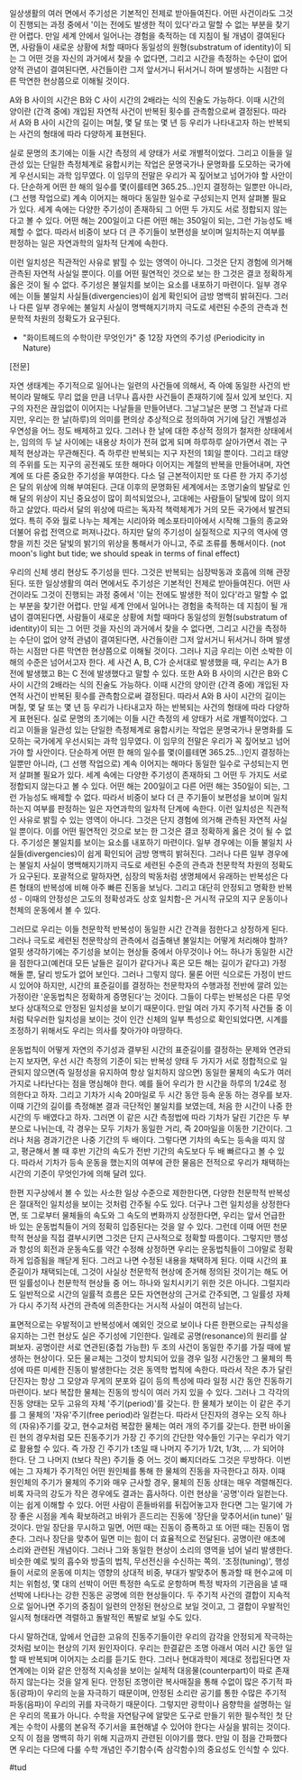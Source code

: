 
일상생활의 여러 면에서 주기성은 기본적인 전제로 받아들여진다. 어떤 사건이라도 그것이 진행되는 과정 중에서 '이는 전에도 발생한 적이 있다'라고 말할 수 없는 부분을 찾기란 어렵다. 만일 세계 안에서 일어나는 경험을 축적하는 데 지침이 될 개념이 결여된다면, 사람들이 새로운 상황에 처할 때마다 동일성의 원형(substratum of identity)이 되는 그 어떤 것을 자신의 과거에서 찾을 수 없다면, 그리고 시간을 측정하는 수단이 없어 양적 관념이 결여된다면, 사건들이란 그저 앞서거니 뒤서거니 하며 발생하는 시점만 다른 막연한 현상쯤으로 이해될 것이다. 

  

A와 B 사이의 시간은 B와 C 사이 시간의 2배라는 식의 진술도 가능하다. 이때 시간의 양이란 (간격 중에) 개입된 자연적 사건이 반복된 횟수를 관측함으로써 결정된다. 따라서 A와 B 사이 시간의 길이는 며칠, 몇 달 또는 몇 년 등 우리가 나타내고자 하는 반복되는 사건의 형태에 따라 다양하게 표현된다. 

  

실로 문명의 초기에는 이들 시간 측정의 세 양태가 서로 개별적이었다. 그리고 이들을 일관성 있는 단일한 측정체계로 융합시키는 작업은 문명국가나 문명화를 도모하는 국가에게 우선시되는 과학 임무였다. 이 임무의 전말은 우리가 꼭 짚어보고 넘어가야 할 사안이다. 단순하게 어떤 한 해의 일수를 몇(이를테면 365.25...)인지 결정하는 일뿐만 아니라, (그 선행 작업으로) 계속 이어지는 해마다 동일한 일수로 구성되는지 먼저 살펴볼 필요가 있다. 세계 속에는 다양한 주기성이 존재하되 그 어떤 두 가지도 서로 정합되지 않는다고 볼 수 있다. 어떤 해는 200일이고 다른 어떤 해는 350일이 되는, 그런 가능성도 배제할 수 없다. 따라서 비중이 보다 더 큰 주기들이 보편성을 보이며 일치하는지 여부를 판정하는 일은 자연과학의 일차적 단계에 속한다.

이런 일치성은 직관적인 사유로 밝힐 수 있는 영역이 아니다. 그것은 단지 경험에 의거해 관측된 자연적 사실일 뿐이다. 이를 어떤 필연적인 것으로 보는 한 그것은 결코 정확하게 옳은 것이 될 수 없다. 주기성은 불일치를 보이는 요소를 내포하기 마련이다. 일부 경우에는 이들 불일치 사실들(divergencies)이 쉽게 확인되어 금방 명백히 밝혀진다. 그러나 다른 일부 경우에는 불일치 사실이 명백해지기까지 극도로 세련된 수준의 관측과 천문학적 차원의 정확도가 요구된다. 

- "화이트헤드의 수학이란 무엇인가" 중 12장 자연의 주기성 (Periodicity in Nature)

  

[전문]

자연 생태계는 주기적으로 일어나는 일련의 사건들에 의해서, 즉 아예 동일한 사건의 반복이라 말해도 무리 없을 만큼 너무나 흡사한 사건들이 존재하기에 질서 있게 보인다. 지구의 자전은 끊임없이 이어지는 나날들을 만들어낸다. 그날그날은 분명 그 전날과 다르지만, 우리는 한 날(하루)의 의미를 편의상 추상적으로 정의하여 거기에 담긴 개별성과 우연성을 어느 정도 배제하고 있다. 그러나 한 날에 대한 추상적 정의가 철저한 상태에서는, 임의의 두 날 사이에는 내용상 차이가 전혀 없게 되며 하루하루 살아가면서 겪는 구체적 현상과는 무관해진다. 즉 하루란 반복되는 지구 자전의 1회일 뿐이다. 그리고 태양의 주위를 도는 지구의 공전궤도 또한 해마다 이어지는 계절의 반복을 만들어내며, 자연계에 또 다른 중요한 주기성을 부여한다. 다소 덜 근본적이지만 또 다른 한 가지 주기성은 달의 위상에 의해 부여된다. 근대 이후의 문명화된 세계에서는 조명기술의 발달로 인해 달의 위상이 지닌 중요성이 많이 희석되었으나, 고대에는 사람들이 달빛에 많이 의지하고 살았다. 따라서 달의 위상에 따르는 독자적 책력체계가 거의 모든 국가에서 발견되었다. 특히 주와 월로 나누는 체계는 시리아와 메소포타미아에서 시작해 그들의 종교와 더불어 유럽 전역으로 퍼져나갔다. 하지만 달의 주기성이 실질적으로 지구의 역사에 영향을 끼친 것은 달빛의 밝기의 위상을 통해서가 아니고, 주로 조류를 통해서이다. (not moon's light but tide; we should speak in terms of final effect)


우리의 신체 생리 현상도 주기성을 띤다. 그것은 반복되는 심장박동과 호흡에 의해 관장된다. 또한 일상생활의 여러 면에서도 주기성은 기본적인 전제로 받아들여진다. 어떤 사건이라도 그것이 진행되는 과정 중에서 '이는 전에도 발생한 적이 있다'라고 말할 수 없는 부분을 찾기란 어렵다. 만일 세계 안에서 일어나는 경험을 축적하는 데 지침이 될 개념이 결여된다면, 사람들이 새로운 상황에 처할 때마다 동일성의 원형(substratum of identity)이 되는 그 어떤 것을 자신의 과거에서 찾을 수 없다면, 그리고 시간을 측정하는 수단이 없어 양적 관념이 결여된다면, 사건들이란 그저 앞서거니 뒤서거니 하며 발생하는 시점만 다른 막연한 현상쯤으로 이해될 것이다. 그러나 지금 우리는 이런 소박한 이해의 수준은 넘어서고자 한다. 세 사건 A, B, C가 순서대로 발생했을 때, 우리는 A가 B 전에 발생했고 B는 C 전에 발생했다고 말할 수 있다. 또한 A와 B 사이의 시간은 B와 C 사이 시간의 2배라는 식의 진술도 가능하다. 이때 시간의 양이란 (간격 중에) 개입된 자연적 사건이 반복된 횟수를 관측함으로써 결정된다. 따라서 A와 B 사이 시간의 길이는 며칠, 몇 달 또는 몇 년 등 우리가 나타내고자 하는 반복되는 사건의 형태에 따라 다양하게 표현된다. 실로 문명의 초기에는 이들 시간 측정의 세 양태가 서로 개별적이었다. 그리고 이들을 일관성 있는 단일한 측정체계로 융합시키는 작업은 문명국가나 문명화를 도모하는 국가에게 우선시되는 과학 임무였다. 이 임무의 전말은 우리가 꼭 짚어보고 넘어가야 할 사안이다. 단순하게 어떤 한 해의 일수를 몇(이를테면 365.25...)인지 결정하는 일뿐만 아니라, (그 선행 작업으로) 계속 이어지는 해마다 동일한 일수로 구성되는지 먼저 살펴볼 필요가 있다. 세계 속에는 다양한 주기성이 존재하되 그 어떤 두 가지도 서로 정합되지 않는다고 볼 수 있다. 어떤 해는 200일이고 다른 어떤 해는 350일이 되는, 그런 가능성도 배제할 수 없다. 따라서 비중이 보다 더 큰 주기들이 보편성을 보이며 일치하는지 여부를 판정하는 일은 자연과학의 일차적 단계에 속한다. 이런 일치성은 직관적인 사유로 밝힐 수 있는 영역이 아니다. 그것은 단지 경험에 의거해 관측된 자연적 사실일 뿐이다. 이를 어떤 필연적인 것으로 보는 한 그것은 결코 정확하게 옳은 것이 될 수 없다. 주기성은 불일치를 보이는 요소를 내포하기 마련이다. 일부 경우에는 이들 불일치 사실들(divergencies)이 쉽게 확인되어 금방 명백히 밝혀진다. 그러나 다른 일부 경우에는 불일치 사실이 명백해지기까지 극도로 세련된 수준의 관측과 천문학적 차원의 정확도가 요구된다. 포괄적으로 말하자면, 심장의 박동처럼 생명체에서 유래하는 반복성은 다른 형태의 반복성에 비해 아주 빠른 진동을 보닝다. 그리고 대단히 안정되고 명확한 반복성 - 이때의 안정성은 고도의 정확성과도 상호 일치함-은 거시적 규모의 지구 운동이나 천체의 운동에서 볼 수 있다. 

  

그러므로 우리는 이들 천문학적 반복성이 동일한 시간 간격을 점한다고 상정하게 된다. 그러나 극도로 세련된 천문학상의 관측에서 검출해낸 불일치는 어떻게 처리해야 할까? 얼핏 생각하기에는 주기성을 보이는 현상들 중에서 아무것이나 어느 하나가 동일한 시간을 점한다고(예컨대 모든 날들은 길이가 같다거나 혹은 모든 해는 길이가 같다고) 가정해둘 뿐, 달리 방도가 없어 보인다. 그러나 그렇지 않다. 물론 어떤 식으로든 가정이 반드시 있어야 하지만, 시간의 표준길이를 결정하는 천문학자의 수행과정 전반에 깔려 있는 가정이란 '운동법칙은 정확하게 증명된다'는 것이다. 그들이 다루는 반복성은 다른 무엇보다 상대적으로 안정된 일치성을 보이기 때문이다. 만일 여러 가지 주기적 사건들 중 이처럼 탁우러한 일치성을 보이는 것이 인간 신체의 일부 특성으로 확인되었다면, 시계를 조정하기 위해서도 우리는 의사를 찾아가야 마땅하다.

  

운동법칙이 어떻게 자연의 주기성과 결부된 시간의 표준길이를 결정하는 문제와 연관되는지 보자면, 우선 시간 측정의 기준이 되는 반복성 양태 두 가지가 서로 정합적으로 일관되지 않으면(즉 일정성을 유지하여 항상 일치하지 않으면) 동일한 물체의 속도가 여러 가지로 나타난다는 점을 명심해야 한다. 예를 들어 우리가 한 시간을 하루의 1/24로 정의한다고 하자. 그리고 기차가 시속 20마일로 두 시간 동안 등속 운동 하는 경우를 보자. 이때 기간의 길이를 측정해본 결과 극단적인 불일치를 보였는데, 처음 한 시간이 나중 한 시간의 두 배였다고 하자. 그러면 이 같은 시간 측정법에 따라 기차가 달린 기간은 두 부분으로 나뉘는데, 각 경우는 모두 기차가 동일한 거리, 즉 20마일을 이동한 기간이다. 그러나 처음 경과기간은 나중 기간의 두 배이다. 그렇다면 기차의 속도는 등속을 띠지 않고, 평균해서 볼 때 후반 기간의 속도가 전반 기간의 속도보다 두 배 빠르다고 볼 수 있다. 따라서 기차가 등속 운동을 했는지의 여부에 관한 물음은 전적으로 우리가 채택하는 시간의 기준이 무엇인가에 의해 달려 있다. 

  

한편 지구상에서 볼 수 있는 사소한 일상 수준으로 제한한다면, 다양한 천문학적 반복성은 절대적인 일치성을 보이는 것처럼 간주될 수도 있다. 더구나 그런 일치성을 상정한다면, 또 그로부터 물체들의 속도와 그 속도의 변화까지 상정한다면, 우리는 앞서 언급한 바 있는 운동법칙들이 거의 정확히 입증된다는 것을 알 수 있다. 그런데 이때 어떤 천문학적 현상을 직접 결부시키면 그것은 단지 근사적으로 정확할 따름이다. 그렇지만 행성과 항성의 회전과 운동속도를 약간 수정해 상정하면 우리는 운동법칙들이 그야말로 정확하게 입증됨을 깨닫게 된다. 그러고 나면 수정된 내용을 채택하게 된다. 이때 시간의 표준길이가 채택되는데, 그것이 사실상 천문학적 현상에 준거해 정의된 것이기는 해도 어떤 일률성이나 천문학적 현상들 중 어느 하나와 일치시키기 위한 것은 아니다. 그럴지라도 일반적으로 시간의 일률적 흐름은 모든 자연현상의 근거로 간주되면, 그 일률성 자체가 다시 주기적 사건의 관측에 의존한다는 거시적 사실이 여전히 남는다.

  

표면적으로는 우발적이고 반복성에서 예외인 것으로 보이나 다른 한편으로는 규칙성을 유지하는 그런 현상도 실은 주기성에 기인한다. 일례로 공명(resonance)의 원리를 살펴보자. 공명이란 서로 연관된(중첩 가능한) 두 조의 사건이 동일한 주기를 가질 때에 발생하는 현상이다. 모든 물ㄹ체는 그것이 방치되어 있을 경우 일정 시간동안 그 물체의 특성에 따른 미세한 진동이 발생한다는 것은 동역학 법칙에 속한다. 따라서 작은 추가 달린 단진자는 항상 그 모양과 무게의 분포와 길이 등의 특성에 따라 일정 시간 동안 진동하기 마련이다. 보다 복잡한 물체는 진동의 방식이 여러 가지 있을 수 있다. 그러나 그 각각의 진동 양태는 모두 고유의 자체 '주기(period)'를 갖는다. 한 물체가 보이는 이 같은 주기를 그 물체의 '자유'주기(free period)라 일컫는다. 따라서 단진자의 경우는 오직 하나의 (자유)주기를 갖고, 현수교처럼 복잡한 물체는 여러 개의 주기를 갖는다. 한편 바이올린 현의 경우처럼 모든 진동주기가 가장 긴 주기의 간단한 약수들인 기구는 우리가 악기로 활용할 수 있다. 즉 가장 긴 주기가 t초일 때 나머지 주기가 1/2t, 1/3t, ... 가 되어야 한다. 단 그 나머지 (t보다 작은) 주기들 중 어느 것이 빠지더라도 그것은 무방하다. 이번에는 그 자체가 주기적인 어떤 원인체를 통해 한 물체의 진동을 자극한다고 하자. 이때 원인체의 주기가 물체의 주기와 매우 근사할 경우, 물체의 진동 상태는 매우 격렬해진다. 비록 자극의 강도가 작은 경우에도 결과는 흡사하다. 이런 현상을 '공명'이라 일컫는다. 이는 쉽게 이해할 수 있다. 어떤 사람이 흔들바위를 뒤집어놓고자 한다면 그는 밀기에 가장 좋은 시점을 계속 확보하려고 바위가 흔드리는 진동에 '장단을 맞추어서(in tune)' 밀 것이다. 만일 장단을 무시하고 밀면, 어떤 때는 진동이 증폭하고 또 어떤 때는 진동이 멈춘다. 그러나 장단을 맞추어 밀면 미는 힘이 더 효율적으로 전달된다. 공명이란 애초에 소리와 관련된 개념이다. 그러나 그와 동일한 현상이 소리의 영역을 넘어 널리 발생한다. 비슷한 예로 빛의 흡수와 방출의 법칙, 무선전신을 수신하는 쪽의. '조정(tuning)', 행성들이 서로의 운동에 미치는 영향의 상대적 비중, 부대가 발맞추어 통과할 때 현수교에 미치는 위험성, 몇 대의 선박이 어떤 특정한 속도로 운항하며 특정 박자의 기관음을 낼 때 선박에 나타나는 강한 진동은 공명에 의한 현상들이다. 두 주기적 사건의 결합이 지속적으로 일어나면 주기의 중침이 일련의 안정된 현상으로 보일 것이고, 그 결합이 우발적인 일시적 형태라면 격렬하고 돌발적인 폭발로 보일 수도 있다.

  

다시 말하건대, 앞에서 언급한 고유의 진동주기들이란 우리의 감각을 안정되게 작극하는 것처럼 보이는 현상의 기저 원인자이다. 우리는 한결같은 조명 아래서 여러 시간 동안 일할 때 반복되며 이어지는 소리를 듣기도 한다. 그러나 현대과학이 제대로 정립된다면 자연계에는 이와 같은 안정적 지속성을 보이는 실체적 대응물(counterpart)이 따로 존재하지 않는다는 것을 알게 된다. 안정된 조명이란 복사매질을 통해 수없이 많은 주기적 파동(광파)이 우리의 눈을 자극하기 때문이며, 안정된 소리란 공기를 통한 수많은 주기적 파동(음파)이 우리의 귀를 자극하기 때문이다. 그렇지만 광학이나 음향학을 설명하는 일은 우리의 목표가 아니다. 수학을 자연탐구에 알맞은 도구로 만들기 위한 필수적인 첫 단계는 수학이 사룸의 본유적 주기서을 표현해낼 수 있어야 한다는 사실을 밝히는 것이다. 오직 이 점을 명백히 하기 위해 지금까지 관련된 이야기를 했다. 만일 이 점을 간파했다면 우리는 다므에 다룰 수학 개념인 주기함수(즉 삼각함수)의 중요성도 인식할 수 있다.

  

  

  

#tud